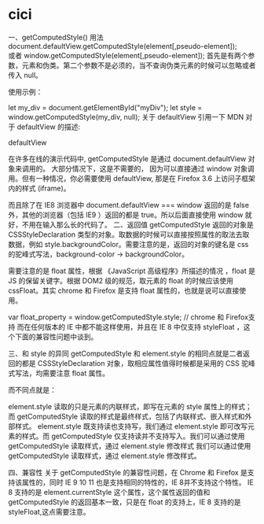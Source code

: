# cici
一、getComputedStyle() 用法
document.defaultView.getComputedStyle(element[,pseudo-element]);  
或者
window.getComputedStyle(element[,pseudo-element]);
首先是有两个参数，元素和伪类。第二个参数不是必须的，当不查询伪类元素的时候可以忽略或者传入 null。

使用示例：

let my_div = document.getElementById("myDiv");
let style = window.getComputedStyle(my_div, null);
关于 defaultView 引用一下 MDN 对于 defaultView 的描述:

defaultView

在许多在线的演示代码中, getComputedStyle 是通过 document.defaultView 对象来调用的。 大部分情况下，这是不需要的， 因为可以直接通过 window 对象调用。但有一种情况，你必需要使用 defaultView, 那是在 Firefox 3.6 上访问子框架内的样式 (iframe)。

而且除了在 IE8 浏览器中 document.defaultView === window 返回的是 false 外，其他的浏览器（包括 IE9 ）返回的都是 true。所以后面直接使用 window 就好，不用在输入那么长的代码了。
二、返回值
getComputedStyle 返回的对象是 CSSStyleDeclaration 类型的对象。取数据的时候可以直接按照属性的取法去取数据，例如 style.backgroundColor。需要注意的是，返回的对象的键名是 css 的驼峰式写法，background-color -> backgroundColor。

需要注意的是 float 属性，根据 《JavaScript 高级程序》所描述的情况 ，float 是 JS 的保留关键字。根据 DOM2 级的规范，取元素的 float 的时候应该使用 cssFloat。其实 chrome 和 Firefox 是支持 float 属性的，也就是说可以直接使用。

var float_property = window.getComputedStyle.style; // chrome 和 Firefox支持
而在任何版本的 IE 中都不能这样使用，并且在 IE 8 中仅支持 styleFloat ，这个下面的兼容性问题中谈到。

三、和 style 的异同
getComputedStyle 和 element.style 的相同点就是二者返回的都是 CSSStyleDeclaration 对象，取相应属性值得时候都是采用的 CSS 驼峰式写法，均需要注意 float 属性。

而不同点就是：

element.style 读取的只是元素的内联样式，即写在元素的 style 属性上的样式；而 getComputedStyle 读取的样式是最终样式，包括了内联样式、嵌入样式和外部样式。
element.style 既支持读也支持写，我们通过 element.style 即可改写元素的样式。而 getComputedStyle 仅支持读并不支持写入。我们可以通过使用 getComputedStyle 读取样式，通过 element.style 修改样式
我们可以通过使用 getComputedStyle 读取样式，通过 element.style 修改样式。

四、兼容性
关于 getComputedStyle 的兼容性问题，在 Chrome 和 Firefox 是支持该属性的，同时 IE 9 10 11 也是支持相同的特性的，IE 8并不支持这个特性。 IE 8 支持的是 element.currentStyle 这个属性，这个属性返回的值和 getComputedStyle 的返回基本一致，只是在 float 的支持上，IE 8 支持的是 styleFloat,这点需要注意。
